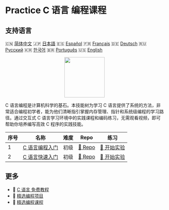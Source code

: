 # Practice C 语言 编程课程

## 支持语言

🇨🇳 [简体中文](README_zh.md) 🇯🇵 [日本語](README_ja.md) 🇪🇸 [Español](README_es.md) 🇫🇷 [Français](README_fr.md) 🇩🇪 [Deutsch](README_de.md) 🇷🇺 [Русский](README_ru.md) 🇰🇷 [한국어](README_ko.md) 🇧🇷 [Português](README_pt.md) 🇺🇸 [English](README.md) 

<div align="center">
<img width="128px" src="https://file.labex.io/path/GAbMWgBPUOxV.png">
</div>

C 语言编程是计算机科学的基石。本技能树为学习 C 语言提供了系统的方法，非常适合编程初学者，能为他们清晰指引掌握内存管理、指针和系统级编程的学习路径。通过交互式 C 语言学习环境中的实践课程和编码练习，无需观看视频，即可帮助你培养编写高效 C 程序的实践技能。

|   序号 | 名称                                                                      | 难度   | Repo                                                                 | 练习                                                                   |
|--------|---------------------------------------------------------------------------|--------|----------------------------------------------------------------------|------------------------------------------------------------------------|
|      1 | [C 语言编程入门](https://labex.io/zh/courses/c-programming-for-beginners) | 初级   | [🔗 Repo](https://github.com/labex-labs/c-programming-for-beginners) | [🚀 开始实验](https://labex.io/zh/courses/c-programming-for-beginners) |
|      2 | [C 语言快速入门](https://labex.io/zh/courses/quick-start-with-c)          | 初级   | [🔗 Repo](https://github.com/labex-labs/quick-start-with-c)          | [🚀 开始实验](https://labex.io/zh/courses/quick-start-with-c)          |

## 更多

- 🔗 [C 语言 免费教程](https://github.com/labex-labs/c-free-tutorials)
- 🔗 [精选编程项目](https://github.com/labex-labs/awesome-programming-projects)
- 🔗 [精选编程课程](https://github.com/labex-labs/awesome-programming-courses)

